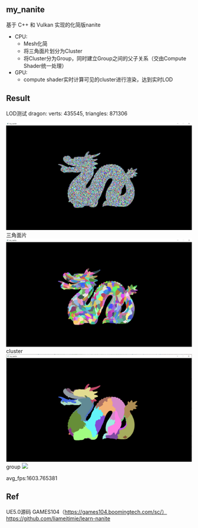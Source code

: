 ## my_nanite
基于 C++ 和 Vulkan 实现的化简版nanite

- CPU:
    - Mesh化简
    - 将三角面片划分为Cluster
    - 将Cluster分为Group，同时建立Group之间的父子关系（交由Compute Shader统一处理）
- GPU:
    - compute shader实时计算可见的cluster进行渲染，达到实时LOD

## Result
LOD测试
dragon:
verts: 435545, triangles: 871306

![](./pics/tri.PNG)
三角面片
![](./pics/cluster.PNG)
cluster
![](./pics/group.PNG)
group
![](./pics/lod.gif)

avg_fps:1603.765381



## Ref
UE5.0源码
GAMES104（https://games104.boomingtech.com/sc/）
https://github.com/liameitimie/learn-nanite